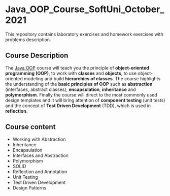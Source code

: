 # Java_OOP_Course_SoftUni_October_2021
This repository contains laboratory exercises and homework exercises with problems description.

## Course Description
The [Java OOP](https://softuni.bg/trainings/3486/java-oop-october-2021) course will teach you the principle of **object-oriented programming (OOP)**, to work with **classes** and **objects**, to use object-oriented modeling and build **hierarchies of classes**. The course highlights the understanding of the **basic principles of OOP** such as **abstraction** (interfaces, abstract classes), **encapsulation**, **inheritance** and **polymorphism**. Finally the course will direct to the most commonly used design templates and it will bring attention of **component testing** (unit tests) and the concept of **Test Driven Development** (TDD), which is used in **reflection**.

## Course content
- Working with Abstraction 
- Inheritance
- Encapsulation
- Interfaces and Abstraction 
- Polymorphism
- SOLID
- Reflection and Annotation 
- Unit Testing 
- Test Driven Development 
- Design Patterns 
